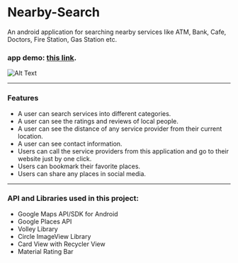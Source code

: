 # Nearby-Search
An android application for searching nearby services like ATM, Bank, Cafe, Doctors, Fire Station, Gas Station etc. 
### app demo:   [this link](https://youtu.be/AB8bg9EHAvU).

![Alt Text]()

---
### Features
- A user can search services into different categories.
- A user can see the ratings and reviews of local people. 
- A user can see the distance of any service provider from their current location.
- A user can see contact information. 
- Users can call the service providers from this application and go to their website just by one click. 
- Users can bookmark their favorite places.
- Users can share any places in social media.

---
### API and Libraries used in this project: 
- Google Maps API/SDK for Android
- Google Places API
- Volley Library
- Circle ImageView Library
- Card View with Recycler View 
- Material Rating Bar
